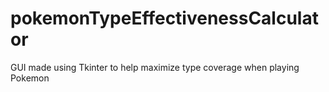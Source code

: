 # pokemonTypeEffectivenessCalculator
GUI made using Tkinter to help maximize type coverage when playing Pokemon
